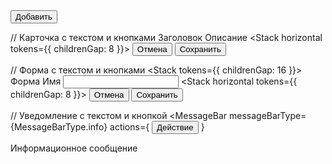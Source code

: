 <Button appearance="primary">
  <Stack horizontal tokens={{ childrenGap: 8 }}>
    <AddIcon />
    <Text>Добавить</Text>
  </Stack>
</Button>

// Карточка с текстом и кнопками
<Card>
  <CardHeader>
    <Text variant="large">Заголовок</Text>
  </CardHeader>
  <CardContent>
    <Text>Описание</Text>
  </CardContent>
  <CardFooter>
    <Stack horizontal tokens={{ childrenGap: 8 }}>
      <Button appearance="secondary">Отмена</Button>
      <Button appearance="primary">Сохранить</Button>
    </Stack>
  </CardFooter>
</Card>

// Форма с текстом и кнопками
<Stack tokens={{ childrenGap: 16 }}>
  <Text variant="large">Форма</Text>
  <Label htmlFor="name">Имя</Label>
  <Input id="name" />
  <Stack horizontal tokens={{ childrenGap: 8 }}>
    <Button appearance="secondary">Отмена</Button>
    <Button appearance="primary">Сохранить</Button>
  </Stack>
</Stack>

// Уведомление с текстом и кнопкой
<MessageBar
  messageBarType={MessageBarType.info}
  actions={
    <Button appearance="primary">Действие</Button>
  }
>
  <Text>Информационное сообщение</Text>
</MessageBar>